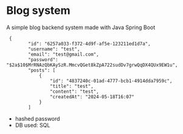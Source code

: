 # Blog system
A simple blog backend system made with Java Spring Boot
```
 {
        "id": "6257a033-f372-4d9f-af5e-123211ed1d7a",
        "username": "test",
        "email": "test@gmail.com",
        "password": "$2a$10$MrRNAzQbKAySzR.MmcvQGet8kZpA722sudDv7grwQqDX4QUx9EW1u",
        "posts": [
            {
                "id": "4837240c-01ad-4777-bcb1-4914dda7959c",
                "title": "test",
                "content": "test",
                "createdAt": "2024-05-18T16:07"
            }
        ]
```
- hashed password
- DB used: SQL

